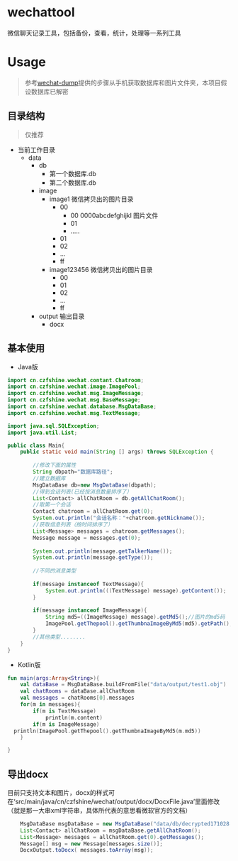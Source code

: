 # wechattool
微信聊天记录工具，包括备份，查看，统计，处理等一系列工具


# Usage
> 参考[wechat-dump](https://github.com/ppwwyyxx/wechat-dump)提供的步骤从手机获取数据库和图片文件夹，本项目假设数据库已解密
## 目录结构
> 仅推荐
* 当前工作目录
   - data
       - db
          - 第一个数据库.db
          - 第二个数据库.db
       - image
          - image1  微信拷贝出的图片目录
             - 00
                - 00
                    0000abcdefghijkl 图片文件
                - 01
                - .....
             - 01
             - 02
             - ...
             - ff
          - image123456  微信拷贝出的图片目录
             - 00
             - 01
             - 02
             - ...
             - ff
       - output 输出目录
          - docx 
            ​        

## 基本使用

* Java版
```java
import cn.czfshine.wechat.contant.Chatroom;
import cn.czfshine.wechat.image.ImagePool;
import cn.czfshine.wechat.msg.ImageMessage;
import cn.czfshine.wechat.msg.BaseMessage;
import cn.czfshine.wechat.database.MsgDataBase;
import cn.czfshine.wechat.msg.TextMessage;

import java.sql.SQLException;
import java.util.List;

public class Main{
    public static void main(String [] args) throws SQLException {
        
        //修改下面的属性
        String dbpath="数据库路径";
        //建立数据库
        MsgDataBase db=new MsgDataBase(dbpath);
        //得到会话列表(已经按消息数量排序了）
        List<Contact> allChatRoom = db.getAllChatRoom();
        //取第一个会话
        Contact chatroom = allChatRoom.get(0);
        System.out.println("会话名称："+chatroom.getNickname());
        //获取信息列表（按时间排序了）
        List<Message> messages = chatroom.getMessages();
        Message message = messages.get(0);
        
        System.out.println(message.getTalkerName());
        System.out.println(message.getType());
        
        //不同的消息类型
        
        if(message instanceof TextMessage){
            System.out.println(((TextMessage) message).getContent());
        }
        
        if(message instanceof ImageMessage){
            String md5=((ImageMessage) message).getMd5();//图片的md5码
            ImagePool.getThepool().getThumbnaImageByMd5(md5).getPath();//获取图片路径
        }
        //其他类型........
    }
}    
```

* Kotlin版

```kotlin
fun main(args:Array<String>){
    val dataBase = MsgDataBase.buildFromFile("data/output/test1.obj")
    val chatRooms = dataBase.allChatRoom
    val messages = chatRooms[0].messages
    for(m in messages){
        if(m is TextMessage)
            println(m.content)
        if(m is ImageMessage)
  println(ImagePool.getThepool().getThumbnaImageByMd5(m.md5))
    }

}
```
## 导出docx
目前只支持文本和图片，docx的样式可在‘src/main/java/cn/czfshine/wechat/output/docx/DocxFile.java’里面修改（就是那一大串xml字符串，具体所代表的意思看微软官方的文档）
``` java
    MsgDataBase msgDataBase = new MsgDataBase("data/db/decrypted171028.db");
    List<Contact> allChatRoom = msgDataBase.getAllChatRoom();
    List<Message> messages = allChatRoom.get(0).getMessages();
    Message[] msg = new Message[messages.size()];
    DocxOutput.toDocx( messages.toArray(msg));
```

